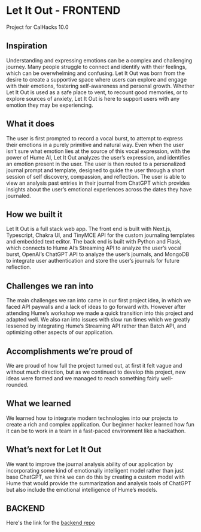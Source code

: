 # Let It Out - FRONTEND

Project for CalHacks 10.0

## Inspiration

Understanding and expressing emotions can be a complex and challenging journey. Many people struggle to connect and identify with their feelings, which can be overwhelming and confusing. Let It Out was born from the desire to create a supportive space where users can explore and engage with their emotions, fostering self-awareness and personal growth. Whether Let It Out is used as a safe place to vent, to recount good memories, or to explore sources of anxiety, Let It Out is here to support users with any emotion they may be experiencing.

## What it does

The user is first prompted to record a vocal burst, to attempt to express their emotions in a purely primitive and natural way. Even when the user isn’t sure what emotion lies at the source of this vocal expression, with the power of Hume AI, Let It Out analyzes the user’s expression, and identifies an emotion present in the user. The user is then routed to a personalized journal prompt and template, designed to guide the user through a short session of self discovery, compassion, and reflection. The user is able to view an analysis past entries in their journal from ChatGPT which provides insights about the user’s emotional experiences across the dates they have journaled.

## How we built it

Let It Out is a full stack web app. The front end is built with Next.js, Typescript, Chakra UI, and TinyMCE API for the custom journaling templates and embedded text editor. The back end is built with Python and Flask, which connects to Hume AI’s Streaming API to analyze the user’s vocal burst, OpenAI’s ChatGPT API to analyze the user’s journals, and MongoDB to integrate user authentication and store the user’s journals for future reflection.

## Challenges we ran into

The main challenges we ran into came in our first project idea, in which we faced API paywalls and a lack of ideas to go forward with. However after attending Hume’s workshop we made a quick transition into this project and adapted well. We also ran into issues with slow run times which we greatly lessened by integrating Hume’s Streaming API rather than Batch API, and optimizing other aspects of our application.

## Accomplishments we’re proud of

We are proud of how full the project turned out, at first it felt vague and without much direction, but as we continued to develop this project, new ideas were formed and we managed to reach something fairly well-rounded.

## What we learned

We learned how to integrate modern technologies into our projects to create a rich and complex application. Our beginner hacker learned how fun it can be to work in a team in a fast-paced environment like a hackathon.

## What’s next for Let It Out

We want to improve the journal analysis ability of our application by incorporating some kind of emotionally intelligent model rather than just base ChatGPT, we think we can do this by creating a custom model with Hume that would provide the summarization and analysis tools of ChatGPT but also include the emotional intelligence of Hume’s models.

## BACKEND

Here's the link for the [backend repo](https://github.com/waylonwilliams/letitout_backend)
